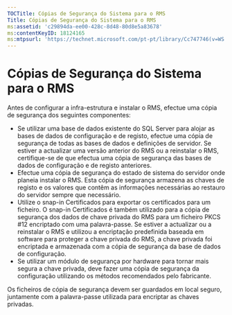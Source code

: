 ```yaml
---
TOCTitle: Cópias de Segurança do Sistema para o RMS
Title: Cópias de Segurança do Sistema para o RMS
ms:assetid: 'c29894da-ee00-428c-8d48-80d8e5a83678'
ms:contentKeyID: 18124165
ms:mtpsurl: 'https://technet.microsoft.com/pt-pt/library/Cc747746(v=WS.10)'
---
```


Cópias de Segurança do Sistema para o RMS
=========================================

Antes de configurar a infra-estrutura e instalar o RMS, efectue uma cópia de segurança dos seguintes componentes:

-   Se utilizar uma base de dados existente do SQL Server para alojar as bases de dados de configuração e de registo, efectue uma cópia de segurança de todas as bases de dados e definições de servidor. Se estiver a actualizar uma versão anterior do RMS ou a reinstalar o RMS, certifique-se de que efectua uma cópia de segurança das bases de dados de configuração e de registo anteriores.
-   Efectue uma cópia de segurança do estado de sistema do servidor onde planeia instalar o RMS. Esta cópia de segurança armazena as chaves de registo e os valores que contêm as informações necessárias ao restauro do servidor sempre que necessário.
-   Utilize o snap-in Certificados para exportar os certificados para um ficheiro. O snap-in Certificados é também utilizado para a cópia de segurança dos dados de chave privada do RMS para um ficheiro PKCS \#12 encriptado com uma palavra-passe. Se estiver a actualizar ou a reinstalar o RMS e utilizou a encriptação predefinida baseada em software para proteger a chave privada do RMS, a chave privada foi encriptada e armazenada com a cópia de segurança da base de dados de configuração.
-   Se utilizar um módulo de segurança por hardware para tornar mais segura a chave privada, deve fazer uma cópia de segurança da configuração utilizando os métodos recomendados pelo fabricante.

Os ficheiros de cópia de segurança devem ser guardados em local seguro, juntamente com a palavra-passe utilizada para encriptar as chaves privadas.

